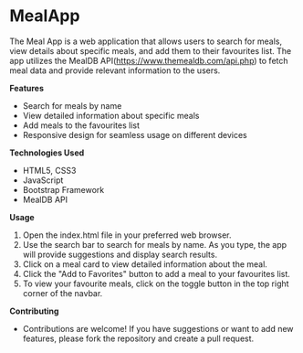 # MealApp
The Meal App is a web application that allows users to search for meals, view details about specific meals, and add them to their favourites list. The app utilizes the MealDB API(https://www.themealdb.com/api.php) to fetch meal data and provide relevant information to the users.

**Features**
* Search for meals by name
* View detailed information about specific meals
* Add meals to the favourites list
* Responsive design for seamless usage on different devices

**Technologies Used**
* HTML5, CSS3
* JavaScript
* Bootstrap Framework
* MealDB API

**Usage**
1. Open the index.html file in your preferred web browser.
2. Use the search bar to search for meals by name. As you type, the app will provide suggestions and display search results.
3. Click on a meal card to view detailed information about the meal.
4. Click the "Add to Favorites" button to add a meal to your favourites list.
5. To view your favourite meals, click on the toggle button in the top right corner of the navbar.

**Contributing**
+ Contributions are welcome! If you have suggestions or want to add new features, please fork the repository and create a pull request.
